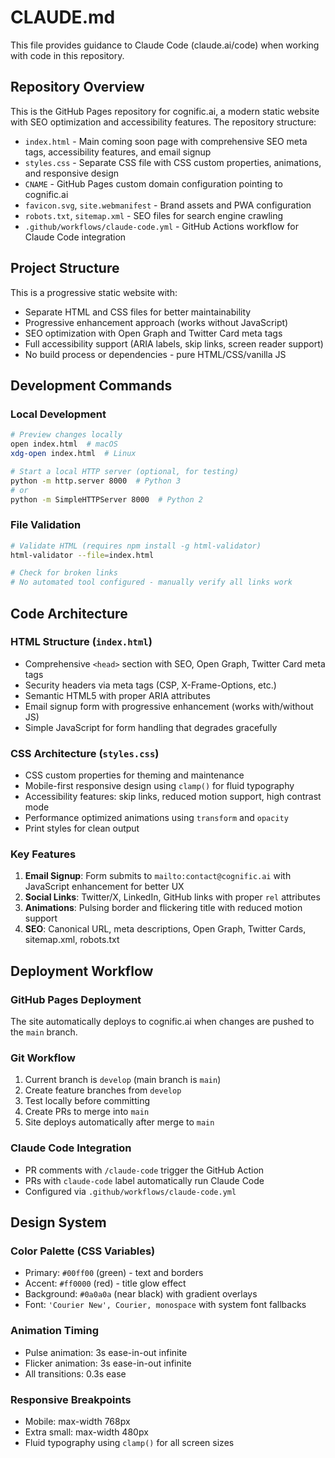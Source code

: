 # CLAUDE.md

This file provides guidance to Claude Code (claude.ai/code) when working with code in this repository.

## Repository Overview

This is the GitHub Pages repository for cognific.ai, a modern static website with SEO optimization and accessibility features. The repository structure:
- `index.html` - Main coming soon page with comprehensive SEO meta tags, accessibility features, and email signup
- `styles.css` - Separate CSS file with CSS custom properties, animations, and responsive design
- `CNAME` - GitHub Pages custom domain configuration pointing to cognific.ai
- `favicon.svg`, `site.webmanifest` - Brand assets and PWA configuration
- `robots.txt`, `sitemap.xml` - SEO files for search engine crawling
- `.github/workflows/claude-code.yml` - GitHub Actions workflow for Claude Code integration

## Project Structure

This is a progressive static website with:
- Separate HTML and CSS files for better maintainability
- Progressive enhancement approach (works without JavaScript)
- SEO optimization with Open Graph and Twitter Card meta tags
- Full accessibility support (ARIA labels, skip links, screen reader support)
- No build process or dependencies - pure HTML/CSS/vanilla JS

## Development Commands

### Local Development
```bash
# Preview changes locally
open index.html  # macOS
xdg-open index.html  # Linux

# Start a local HTTP server (optional, for testing)
python -m http.server 8000  # Python 3
# or
python -m SimpleHTTPServer 8000  # Python 2
```

### File Validation
```bash
# Validate HTML (requires npm install -g html-validator)
html-validator --file=index.html

# Check for broken links
# No automated tool configured - manually verify all links work
```

## Code Architecture

### HTML Structure (`index.html`)
- Comprehensive `<head>` section with SEO, Open Graph, Twitter Card meta tags
- Security headers via meta tags (CSP, X-Frame-Options, etc.)
- Semantic HTML5 with proper ARIA attributes
- Email signup form with progressive enhancement (works with/without JS)
- Simple JavaScript for form handling that degrades gracefully

### CSS Architecture (`styles.css`)
- CSS custom properties for theming and maintenance
- Mobile-first responsive design using `clamp()` for fluid typography
- Accessibility features: skip links, reduced motion support, high contrast mode
- Performance optimized animations using `transform` and `opacity`
- Print styles for clean output

### Key Features
1. **Email Signup**: Form submits to `mailto:contact@cognific.ai` with JavaScript enhancement for better UX
2. **Social Links**: Twitter/X, LinkedIn, GitHub links with proper `rel` attributes
3. **Animations**: Pulsing border and flickering title with reduced motion support
4. **SEO**: Canonical URL, meta descriptions, Open Graph, Twitter Cards, sitemap.xml, robots.txt

## Deployment Workflow

### GitHub Pages Deployment
The site automatically deploys to cognific.ai when changes are pushed to the `main` branch.

### Git Workflow
1. Current branch is `develop` (main branch is `main`)
2. Create feature branches from `develop`
3. Test locally before committing
4. Create PRs to merge into `main`
5. Site deploys automatically after merge to `main`

### Claude Code Integration
- PR comments with `/claude-code` trigger the GitHub Action
- PRs with `claude-code` label automatically run Claude Code
- Configured via `.github/workflows/claude-code.yml`

## Design System

### Color Palette (CSS Variables)
- Primary: `#00ff00` (green) - text and borders
- Accent: `#ff0000` (red) - title glow effect
- Background: `#0a0a0a` (near black) with gradient overlays
- Font: `'Courier New', Courier, monospace` with system font fallbacks

### Animation Timing
- Pulse animation: 3s ease-in-out infinite
- Flicker animation: 3s ease-in-out infinite
- All transitions: 0.3s ease

### Responsive Breakpoints
- Mobile: max-width 768px
- Extra small: max-width 480px
- Fluid typography using `clamp()` for all screen sizes